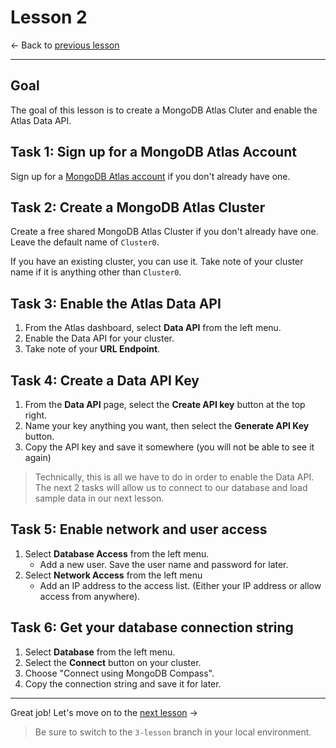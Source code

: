 # Lesson 2

<- Back to [previous lesson](https://github.com/mongodb-developer/social-app-demo/tree/1-lesson)

---

## Goal

The goal of this lesson is to create a MongoDB Atlas Cluter and enable the Atlas Data API.

## Task 1: Sign up for a MongoDB Atlas Account
 
Sign up for a [MongoDB Atlas account](https://www.mongodb.com/cloud/atlas/register2) if you don't already have one.

## Task 2: Create a MongoDB Atlas Cluster

Create a free shared MongoDB Atlas Cluster if you don't already have one. Leave the default name of `Cluster0`.

If you have an existing cluster, you can use it. Take note of your cluster name if it is anything other than `Cluster0`.

## Task 3: Enable the Atlas Data API

1. From the Atlas dashboard, select **Data API** from the left menu.
1. Enable the Data API for your cluster.
1. Take note of your **URL Endpoint**.

## Task 4: Create a Data API Key

1. From the **Data API** page, select the **Create API key** button at the top right.
1. Name your key anything you want, then select the **Generate API Key** button.
1. Copy the API key and save it somewhere (you will not be able to see it again)

> Technically, this is all we have to do in order to enable the Data API. The next 2 tasks will allow us to connect to our database and load sample data in our next lesson.

## Task 5: Enable network and user access

1. Select **Database Access** from the left menu.
    - Add a new user. Save the user name and password for later.
1. Select **Network Access** from the left menu
    - Add an IP address to the access list. (Either your IP address or allow access from anywhere).

## Task 6: Get your database connection string

1. Select **Database** from the left menu.
1. Select the **Connect** button on your cluster.
1. Choose "Connect using MongoDB Compass".
1. Copy the connection string and save it for later.

---

Great job! Let's move on to the [next lesson](https://github.com/mongodb-developer/social-app-demo/tree/3-lesson) ->

> Be sure to switch to the `3-lesson` branch in your local environment.
